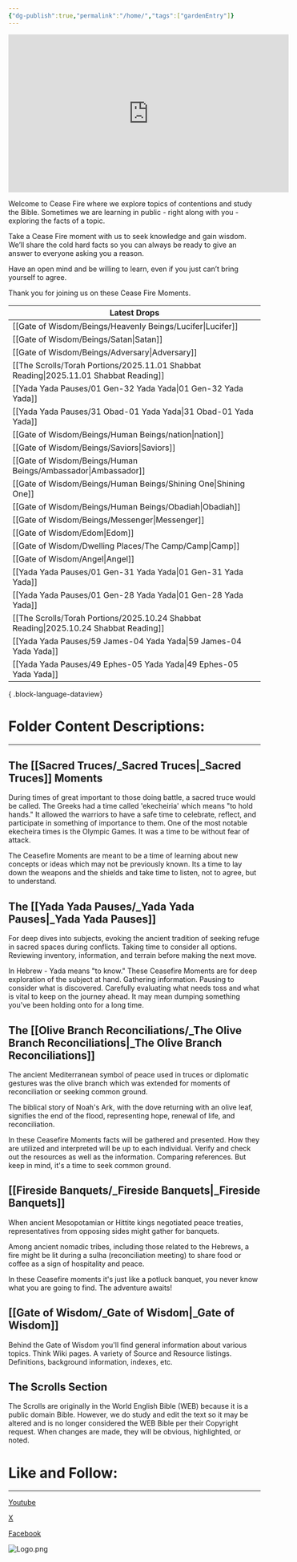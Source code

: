 ```yaml
---
{"dg-publish":true,"permalink":"/home/","tags":["gardenEntry"]}
---
```



<iframe width="560" height="315" src="https://www.youtube.com/embed/RUI3JXzCgw4?si=LqHOztQ6kyQgdX4z" title="YouTube video player" frameborder="0" allow="accelerometer; autoplay; clipboard-write; encrypted-media; gyroscope; picture-in-picture; web-share" referrerpolicy="strict-origin-when-cross-origin" allowfullscreen></iframe>


Welcome to Cease Fire where we explore topics of contentions and study the Bible. Sometimes we are learning in public - right along with you - exploring the facts of a topic. 

Take a Cease Fire moment with us to seek knowledge and gain wisdom. We’ll share the cold hard facts so you can always be ready to give an answer to everyone asking you a reason. 

Have an open mind and be willing to learn, even if you just can’t bring yourself to agree. 

Thank you for joining us on these Cease Fire Moments.

| Latest Drops                                                                             |
| ---------------------------------------------------------------------------------------- |
| [[Gate of Wisdom/Beings/Heavenly Beings/Lucifer\|Lucifer]]                            |
| [[Gate of Wisdom/Beings/Satan\|Satan]]                                                |
| [[Gate of Wisdom/Beings/Adversary\|Adversary]]                                        |
| [[The Scrolls/Torah Portions/2025.11.01 Shabbat Reading\|2025.11.01 Shabbat Reading]] |
| [[Yada Yada Pauses/01 Gen-32 Yada Yada\|01 Gen-32 Yada Yada]]                         |
| [[Yada Yada Pauses/31 Obad-01 Yada Yada\|31 Obad-01 Yada Yada]]                       |
| [[Gate of Wisdom/Beings/Human Beings/nation\|nation]]                                 |
| [[Gate of Wisdom/Beings/Saviors\|Saviors]]                                            |
| [[Gate of Wisdom/Beings/Human Beings/Ambassador\|Ambassador]]                         |
| [[Gate of Wisdom/Beings/Human Beings/Shining One\|Shining One]]                       |
| [[Gate of Wisdom/Beings/Human Beings/Obadiah\|Obadiah]]                               |
| [[Gate of Wisdom/Beings/Messenger\|Messenger]]                                        |
| [[Gate of Wisdom/Edom\|Edom]]                                                         |
| [[Gate of Wisdom/Dwelling Places/The Camp/Camp\|Camp]]                                |
| [[Gate of Wisdom/Angel\|Angel]]                                                       |
| [[Yada Yada Pauses/01 Gen-31 Yada Yada\|01 Gen-31 Yada Yada]]                         |
| [[Yada Yada Pauses/01 Gen-28 Yada Yada\|01 Gen-28 Yada Yada]]                         |
| [[The Scrolls/Torah Portions/2025.10.24 Shabbat Reading\|2025.10.24 Shabbat Reading]] |
| [[Yada Yada Pauses/59 James-04 Yada Yada\|59 James-04 Yada Yada]]                     |
| [[Yada Yada Pauses/49 Ephes-05 Yada Yada\|49 Ephes-05 Yada Yada]]                     |

{ .block-language-dataview}


# Folder Content Descriptions:
---
## The [[Sacred Truces/_Sacred Truces\|_Sacred Truces]] Moments

During times of great important to those doing battle, a sacred truce would be called. The Greeks had a time called 'ekecheiria' which means "to hold hands." It allowed the warriors to have a safe time to celebrate, reflect, and participate in something of importance to them. One of the most notable ekecheira times is the Olympic Games. It was a time to be without fear of attack. 

The Ceasefire Moments are meant to be a time of learning about new concepts or ideas which may not be previously known. Its a time to lay down the weapons and the shields and take time to listen, not to agree, but to understand.

## The [[Yada Yada Pauses/_Yada Yada Pauses\|_Yada Yada Pauses]]

For deep dives into subjects, evoking the ancient tradition of seeking refuge in sacred spaces during conflicts. Taking time to consider all options. Reviewing inventory, information, and terrain before making the next move. 

In Hebrew - Yada means "to know." These Ceasefire Moments are for deep exploration of the subject at hand. Gathering information. Pausing to consider what is discovered. Carefully evaluating what needs toss and what is vital to keep on the journey ahead. It may mean dumping something you've been holding onto for a long time.

## The [[Olive Branch Reconciliations/_The Olive Branch Reconciliations\|_The Olive Branch Reconciliations]]

The ancient Mediterranean symbol of peace used in truces or diplomatic gestures was the olive branch which was extended for moments of reconciliation or seeking common ground. 

The biblical story of Noah's Ark, with the dove returning with an olive leaf, signifies the end of the flood, representing hope, renewal of life, and reconciliation.

In these Ceasefire Moments facts will be gathered and presented. How they are utilized and interpreted will be up to each individual. Verify and check out the resources as well as the information. Comparing references. But keep in mind, it's a time to seek common ground. 

## [[Fireside Banquets/_Fireside Banquets\|_Fireside Banquets]]

When ancient Mesopotamian or Hittite kings negotiated peace treaties, representatives from opposing sides might gather for banquets. 

Among ancient nomadic tribes, including those related to the Hebrews, a fire might be lit during a sulha (reconciliation meeting) to share food or coffee as a sign of hospitality and peace. 

In these Ceasefire moments it's just like a potluck banquet, you never know what you are going to find. The adventure awaits!

## [[Gate of Wisdom/_Gate of Wisdom\|_Gate of Wisdom]]

Behind the Gate of Wisdom you'll find general information about various topics. Think Wiki pages.  A variety of Source and Resource listings. Definitions, background information, indexes, etc. 

## The Scrolls Section 

The Scrolls are originally in the World English Bible (WEB) because it is a public domain Bible. However, we do study and edit the text so it may be altered and is no longer considered the WEB Bible per their Copyright request. When changes are made, they will be obvious, highlighted, or noted.

# Like and Follow:
---
[Youtube](https://www.youtube.com/channel/UClucQfZWQ3dSZFMMoEfg5gA)

[X](https://x.com/CalltoCeaseFire)

[Facebook](https://www.facebook.com/people/Calltoceasefire/100084627167535/)

![Logo.png](/img/user/Assets/attachments/Logo.png)